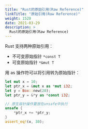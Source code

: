 ```yaml
---
title: "Rust的原始引用(Raw Reference)"
linkTitle: "原始引用(Raw Reference)"
weight: 1520
date: 2021-03-29
description: >
  Rust的原始引用(Raw Reference)
---
```


Rust 支持两种原始引用：

- 不可变原始指针 `*const T`
- 可变原始指针 `*&mut T`

用 as 操作符可以将引用转为原始指针：

```rust
let mut x = 10;
let ptr_x = &mut x as *mut i32;
let y = Box::new(20);
let ptr_y = &*y as *const i32;

// 原生指针操作要放在unsafe中执行
unsafe {
    *ptr_x += *ptr_y;
}
assert_eq!(x, 30);
```




